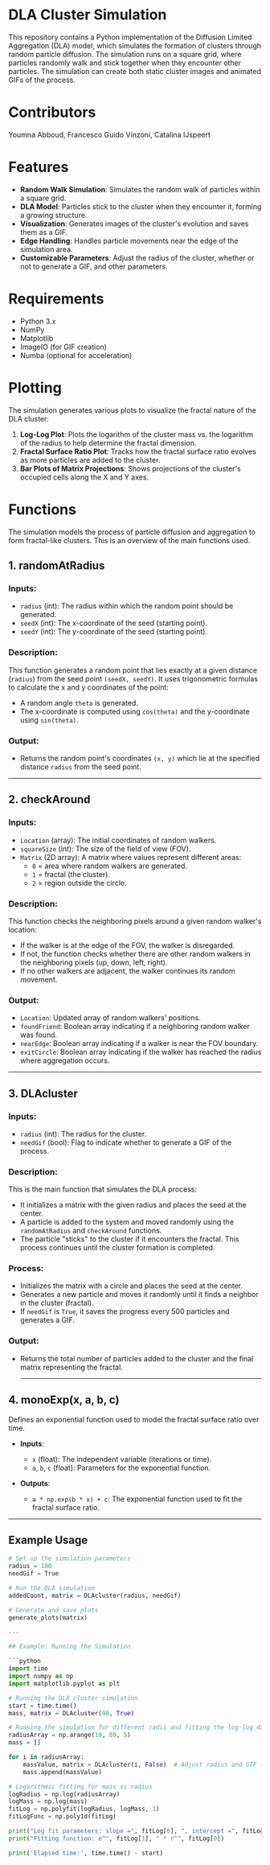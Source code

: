# DLA Cluster Simulation
This repository contains a Python implementation of the Diffusion Limited Aggregation (DLA) model, which simulates the formation of clusters through random particle diffusion. The simulation runs on a square grid, where particles randomly walk and stick together when they encounter other particles. The simulation can create both static cluster images and animated GIFs of the process.
# Contributors
Youmna Abboud, Francesco Guido Vinzoni, Catalina IJspeert
# Features
- **Random Walk Simulation**: Simulates the random walk of particles within a square grid.
- **DLA Model**: Particles stick to the cluster when they encounter it, forming a growing structure.
- **Visualization**: Generates images of the cluster's evolution and saves them as a GIF.
- **Edge Handling**: Handles particle movements near the edge of the simulation area.
- **Customizable Parameters**: Adjust the radius of the cluster, whether or not to generate a GIF, and other parameters.
# Requirements
- Python 3.x
- NumPy
- Matplotlib
- ImageIO (for GIF creation)
- Numba (optional for acceleration)

  
# Plotting

The simulation generates various plots to visualize the fractal nature of the DLA cluster:

1. **Log-Log Plot**: Plots the logarithm of the cluster mass vs. the logarithm of the radius to help determine the fractal dimension.
2. **Fractal Surface Ratio Plot**: Tracks how the fractal surface ratio evolves as more particles are added to the cluster.
3. **Bar Plots of Matrix Projections**: Shows projections of the cluster's occupied cells along the X and Y axes.
# Functions
The simulation models the process of particle diffusion and aggregation to form fractal-like clusters. This is an overview of the main functions used.

## 1. **randomAtRadius**

### **Inputs:**
- `radius` (int): The radius within which the random point should be generated.
- `seedX` (int): The x-coordinate of the seed (starting point).
- `seedY` (int): The y-coordinate of the seed (starting point).

### **Description:**
This function generates a random point that lies exactly at a given distance (`radius`) from the seed point `(seedX, seedY)`. It uses trigonometric formulas to calculate the x and y coordinates of the point:
- A random angle `theta` is generated.
- The x-coordinate is computed using `cos(theta)` and the y-coordinate using `sin(theta)`.

### **Output:**
- Returns the random point's coordinates `(x, y)` which lie at the specified distance `radius` from the seed point.

---

## 2. **checkAround**

### **Inputs:**
- `Location` (array): The initial coordinates of random walkers.
- `squareSize` (int): The size of the field of view (FOV).
- `Matrix` (2D array): A matrix where values represent different areas:
  - `0` = area where random walkers are generated.
  - `1` = fractal (the cluster).
  - `2` = region outside the circle.

### **Description:**
This function checks the neighboring pixels around a given random walker's location:
- If the walker is at the edge of the FOV, the walker is disregarded.
- If not, the function checks whether there are other random walkers in the neighboring pixels (up, down, left, right).
- If no other walkers are adjacent, the walker continues its random movement.

### **Output:**
- `Location`: Updated array of random walkers' positions.
- `foundFriend`: Boolean array indicating if a neighboring random walker was found.
- `nearEdge`: Boolean array indicating if a walker is near the FOV boundary.
- `exitCircle`: Boolean array indicating if the walker has reached the radius where aggregation occurs.

---

## 3. **DLAcluster** 

### **Inputs:**
- `radius` (int): The radius for the cluster.
- `needGif` (bool): Flag to indicate whether to generate a GIF of the process.

### **Description:**
This is the main function that simulates the DLA process:
- It initializes a matrix with the given radius and places the seed at the center.
- A particle is added to the system and moved randomly using the `randomAtRadius` and `checkAround` functions.
- The particle "sticks" to the cluster if it encounters the fractal. This process continues until the cluster formation is completed.

### **Process:**
- Initializes the matrix with a circle and places the seed at the center.
- Generates a new particle and moves it randomly until it finds a neighbor in the cluster (fractal).
- If `needGif` is `True`, it saves the progress every 500 particles and generates a GIF.

### **Output:**
- Returns the total number of particles added to the cluster and the final matrix representing the fractal.

  ---

## 4. monoExp(x, a, b, c)
Defines an exponential function used to model the fractal surface ratio over time.

- **Inputs**:
  - `x` (float): The independent variable (iterations or time).
  - `a`, `b`, `c` (float): Parameters for the exponential function.
  
- **Outputs**:
  - `a * np.exp(b * x) + c`: The exponential function used to fit the fractal surface ratio.

---

## Example Usage

```python
# Set up the simulation parameters
radius = 100
needGif = True

# Run the DLA simulation
addedCount, matrix = DLAcluster(radius, needGif)

# Generate and save plots
generate_plots(matrix)

---

## Example: Running the Simulation

```python
import time
import numpy as np
import matplotlib.pyplot as plt

# Running the DLA cluster simulation
start = time.time()
mass, matrix = DLAcluster(90, True)

# Running the simulation for different radii and fitting the log-log data
radiusArray = np.arange(10, 80, 5)
mass = []

for i in radiusArray:
    massValue, matrix = DLAcluster(i, False)  # Adjust radius and GIF flag
    mass.append(massValue)

# Logarithmic fitting for mass vs radius
logRadius = np.log(radiusArray)
logMass = np.log(mass)
fitLog = np.polyfit(logRadius, logMass, 1)
fitLogFunc = np.poly1d(fitLog)

print("Log fit parameters: slope =", fitLog[0], ", intercept =", fitLog[1])
print("Fitting function: e^", fitLog[1], " * r^", fitLog[0])

print('Elapsed time:', time.time() - start)
